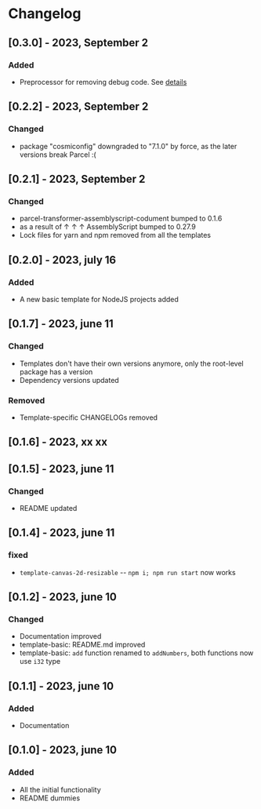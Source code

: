 # Changelog

## [0.3.0] - 2023, September 2
### Added
- Preprocessor for removing debug code. See [details](https://github.com/dipdowel/parcel-transformer-assemblyscript-codument/blob/master/parcel-transformer-assemblyscript-codument/README.md#releaseproduction) 

## [0.2.2] - 2023, September 2
### Changed
- package "cosmiconfig" downgraded to "7.1.0" by force, as the later versions break Parcel :(


## [0.2.1] - 2023, September 2
### Changed
- parcel-transformer-assemblyscript-codument bumped to 0.1.6
- as a result of ↑ ↑ ↑ AssemblyScript bumped to 0.27.9
- Lock files for yarn and npm  removed from all the templates


## [0.2.0] - 2023, july 16
### Added
- A new basic template for NodeJS projects added

## [0.1.7] - 2023, june 11
### Changed
- Templates don't have their own versions anymore, only the root-level package has a version
- Dependency versions updated
### Removed
- Template-specific CHANGELOGs removed

## [0.1.6] - 2023, xx xx

## [0.1.5] - 2023, june 11
### Changed
- README updated

## [0.1.4] - 2023, june 11
### fixed
- `template-canvas-2d-resizable` -- `npm i; npm run start` now works  

## [0.1.2] - 2023, june 10
### Changed
- Documentation improved
- template-basic: README.md improved
- template-basic: `add` function renamed to `addNumbers`, both functions now use `i32` type

## [0.1.1] - 2023, june 10
### Added
- Documentation

## [0.1.0] - 2023, june 10
### Added
- All the initial functionality
- README dummies
